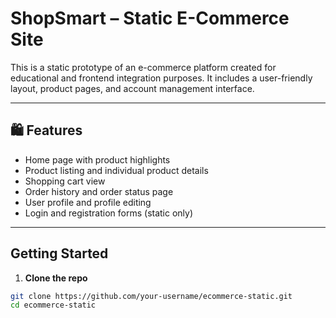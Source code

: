 # ShopSmart – Static E-Commerce Site

This is a static prototype of an e-commerce platform created for educational and frontend integration purposes. It includes a user-friendly layout, product pages, and account management interface.

---

## 🛍 Features

- Home page with product highlights
- Product listing and individual product details
- Shopping cart view
- Order history and order status page
- User profile and profile editing
- Login and registration forms (static only)

---

## Getting Started

1. **Clone the repo**
```bash
git clone https://github.com/your-username/ecommerce-static.git
cd ecommerce-static
